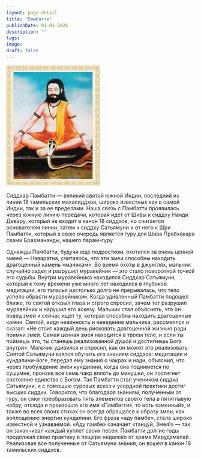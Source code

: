 ```yaml
---
layout: page-detail
title: "Памбатти"
publishDate: 01-01-2025
description: ""
tags:
image:
draft: false
---
```


![Памбатти](/upload/iblock/ca1/ca101e34d0f7e02b47848948ae603347.jpg "Памбатти") 

 Сиддхар Памбатти — великий святой южной Индии, последний из линии 18 тамильских махасиддхов, широко известных как в самой Индии, так и за ее пределами. Наша связь с Памбатти проявилась через южную линию передачи, которая идет от Шивы к сиддху Нанди Девару, который не входит в канон 18 сиддхов, но считается основателем линии, затем к сиддху Сатьямуни и от него к Шри Памбатти, который в свою очередь является гуру для Шива Прабхакара свами Брахмананды, нашего парам-гуру.

 Однажды Памбатти, будучи еще подростком, охо­тился за очень ценной змеей — Наваратна, считалось, что эти змеи способны находить драгоценный ка­мень «маникам». Во время охоты в джунглях, маль­чик случайно задел и разрушил муравейник — это стало поворотной точкой его судьбы. Внутри мура­вейника находился Сиддхар Сатьямуни, который к тому времени уже много лет находился в глубокой медитации, его тапасья настолько долго не преры­валась, что тело успело обрасти муравейником. Ког­да удивленный Памбатти подошел ближе, то святой открыл глаза и строго спросил, зачем тот разрушил муравейник и нарушил его аскезу. Мальчик стал объяснять, что он ловец змей и сейчас ищет ту, кото­рая способна находить драгоценные камни. Святой, видя невинность и неведение мальчика, рассмеялся и сказал: «Не стоит каждый день рисковать драго­ценной жизнью ради поимки змей. Самая ценная змея находится в твоем теле, и если ты поймешь это, ты станешь реализованной душой и достигнешь Бога внутри». Мальчик удивился и спросил, как он может это реализовать. Святой Сатьямуни взялся обучить его знаниям сиддхов: медитации и кундалини-йоге, передал ему знания о чакрах и нади, объяснил, что через пробуждение змеи кундалини, когда она под­нимется по сушумне, пронзив все семь чакр вплоть до макушки, он постигнет состояние единства с Бо­гом. Так Памбатти стал учеником сиддха Сатьямуни, и с помощью суровых аскез и усердной практики достиг высших сиддхи. Говорится, что благодаря знаниям, полученным от гуру, он смог преобразо­вать пять элементов своего тела в пятиглавую кобру, отсюда и произошло его имя «Памбатти», то есть «змеиный», и также во всех своих стихах он всегда обращался к образу змеи, как воплощению энер­гии кундалини. Его фраза «аду памбе», стала широ­ко известной и узнаваемой. «Аду памбе» означает «танцуй, Змея!» — так он заканчивал каждый куплет своих песен. Памбатти долгие годы продолжал свою практику в пещере недалеко от храма Марудамалай. Реализовав все полученные от Сатьямуни знания, он вошел в канон 18 тамильских сиддхов.
  
  
